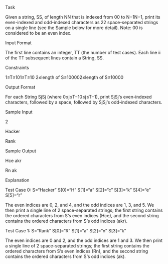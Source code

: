 Task

Given a string, SS, of length NN that is indexed from 00 to N−1N−1, print its even-indexed and odd-indexed characters as 22 space-separated strings on a single line (see the Sample below for more detail).
Note: 00 is considered to be an even index.

Input Format

The first line contains an integer, TT (the number of test cases).
Each line ii of the TT subsequent lines contain a String, SS.

Constraints

1≤T≤101≤T≤10
2≤length of S≤100002≤length of S≤10000

Output Format

For each String SjSj (where 0≤j≤T−10≤j≤T−1), print SjSj‘s even-indexed characters, followed by a space, followed by SjSj‘s odd-indexed characters.


Sample Input

2

Hacker

Rank

Sample Output

Hce akr

Rn ak


Explanation

Test Case 0: S=“Hacker”
S[0]=“H”
S[1]=“a”
S[2]=“c”
S[3]=“k”
S[4]=“e”
S[5]=“r”

The even indices are 0, 2, and 4, and the odd indices are 1, 3, and 5. We then print a single line of 2 space-separated strings; the first string contains the ordered characters from S‘s even indices (Hce), and the second string contains the ordered characters from S‘s odd indices (akr).

Test Case 1: S=“Rank”
S[0]=“R”
S[1]=“a”
S[2]=“n”
S[3]=“k”

The even indices are 0 and 2, and the odd indices are 1 and 3. We then print a single line of 2 space-separated strings; the first string contains the ordered characters from S‘s even indices (Rn), and the second string contains the ordered characters from S‘s odd indices (ak).
